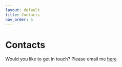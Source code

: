 ```yaml
---
layout: default
title: Contacts
nav_order: 5
---
```


<!-- [Home](index.md)  | [CV](CV_JH.pdf) | [Contact me](contacts.md) -->

# Contacts
 
Would you like to get in touch?
Please email me [here](mailto:j.l.hawkin@gmail.com)
